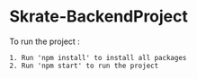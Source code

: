 # Skrate-BackendProject

To run the project :

    1. Run 'npm install' to install all packages
    2. Run 'npm start' to run the project
